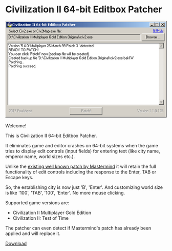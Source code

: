 # Civilization II 64-bit Editbox Patcher

![Screenshot](Screenshot.png?raw=true "Screenshot")

Welcome!

This is Civilization II 64-bit Editbox Patcher.

It eliminates game and editor crashes on 64-bit systems when the game tries to display edit controls (input fields) for entering text (like city name, emperor name, world sizes etc.).

Unlike the [existing well known patch by Mastermind](https://forums.civfanatics.com/threads/193215/
) it will retain the full functionality of edit controls including the response to the Enter, TAB or Escape keys.

So, the establishing city is now just 'B', 'Enter'. And customizing world size is like '100', 'TAB', '100', 'Enter'. No more mouse clicking.

Supported game versions are:
* Civilization II Multiplayer Gold Edition
* Civilization II: Test of Time

The patcher can even detect if Mastermind's patch has already been applied and will replace it.

[Download](https://github.com/FoxAhead/Civilization-II-64-bit-Editbox-Patcher/releases)
